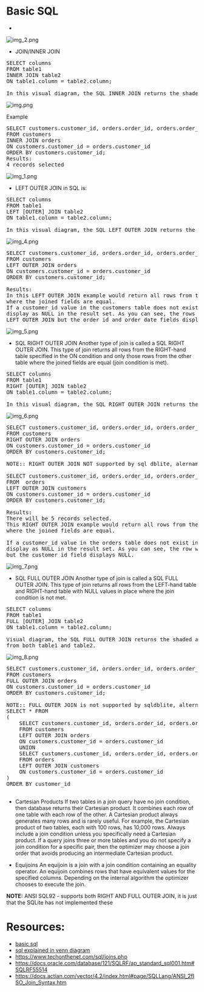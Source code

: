 # Basic SQL
- 
![img_2.png](img_2.png)




- JOIN/INNER JOIN
<pre>
SELECT columns
FROM table1 
INNER JOIN table2
ON table1.column = table2.column;

In this visual diagram, the SQL INNER JOIN returns the shaded area:
</pre>
![img.png](img.png)

Example
<pre>
SELECT customers.customer_id, orders.order_id, orders.order_date
FROM customers 
INNER JOIN orders
ON customers.customer_id = orders.customer_id
ORDER BY customers.customer_id;
Results:
4 records selected
</pre>
![img_1.png](img_1.png)

- LEFT OUTER JOIN in SQL is:
<pre>
SELECT columns
FROM table1
LEFT [OUTER] JOIN table2
ON table1.column = table2.column;

In this visual diagram, the SQL LEFT OUTER JOIN returns the shaded area:
</pre>
![img_4.png](img_4.png)

<pre>
SELECT customers.customer_id, orders.order_id, orders.order_date
FROM customers 
LEFT OUTER JOIN orders
ON customers.customer_id = orders.customer_id
ORDER BY customers.customer_id;

Results:
In this LEFT OUTER JOIN example would return all rows from the customers table and only those rows from the orders table
where the joined fields are equal.
If a customer_id value in the customers table does not exist in the orders table, all fields in the orders table will
display as NULL in the result set. As you can see, the rows where customer_id is 6000 and 9000 would be included with a
LEFT OUTER JOIN but the order_id and order_date fields display NULL.
</pre>
![img_5.png](img_5.png)

- SQL RIGHT OUTER JOIN
Another type of join is called a SQL RIGHT OUTER JOIN. This type of join returns all rows from the RIGHT-hand table specified in the
  ON condition and only those rows from the other table where the joined fields are equal (join condition is met).
<pre>
SELECT columns
FROM table1
RIGHT [OUTER] JOIN table2
ON table1.column = table2.column;

In this visual diagram, the SQL RIGHT OUTER JOIN returns the shaded area:
</pre>  
![img_6.png](img_6.png)

<pre>
SELECT customers.customer_id, orders.order_id, orders.order_date
FROM customers 
RIGHT OUTER JOIN orders
ON customers.customer_id = orders.customer_id
ORDER BY customers.customer_id;

NOTE:: RIGHT OUTER JOIN NOT supported by sql dblite, alernamte sql, using LEFT OUTER JOIN flippping the table position

SELECT customers.customer_id, orders.order_id, orders.order_date
FROM  orders
LEFT OUTER JOIN customers
ON customers.customer_id = orders.customer_id
ORDER BY customers.customer_id;

Results:
There will be 5 records selected.
This RIGHT OUTER JOIN example would return all rows from the orders table and only those rows from the customers table
where the joined fields are equal.

If a customer_id value in the orders table does not exist in the customers table, all fields in the customers table will
display as NULL in the result set. As you can see, the row where order_id is 5 would be included with a RIGHT OUTER JOIN
but the customer_id field displays NULL.
</pre>

![img_7.png](img_7.png)

- SQL FULL OUTER JOIN
Another type of join is called a SQL FULL OUTER JOIN. This type of join returns all rows from the LEFT-hand table and 
  RIGHT-hand table with NULL values in place where the join condition is not met.
<pre>
SELECT columns
FROM table1
FULL [OUTER] JOIN table2
ON table1.column = table2.column;

Visual diagram, the SQL FULL OUTER JOIN returns the shaded area. The SQL FULL OUTER JOIN would return the all records 
from both table1 and table2.
</pre>
![img_8.png](img_8.png)

<pre>
SELECT customers.customer_id, orders.order_id, orders.order_date
FROM customers 
FULL OUTER JOIN orders
ON customers.customer_id = orders.customer_id
ORDER BY customers.customer_id;

NOTE:: FULL OUTER JOIN is not supported by sqldblite, alternate sql
SELECT * FROM 
(
	SELECT customers.customer_id, orders.order_id, orders.order_date
	FROM customers 
	LEFT OUTER JOIN orders
	ON customers.customer_id = orders.customer_id
	UNION
	SELECT customers.customer_id, orders.order_id, orders.order_date
	FROM orders
	LEFT OUTER JOIN customers 
	ON customers.customer_id = orders.customer_id
)
ORDER BY customer_id

</pre>

- Cartesian Products
If two tables in a join query have no join condition, then database returns their Cartesian product. It 
combines each row of one table with each row of the other. A Cartesian product always generates many rows and is 
rarely useful. For example, the Cartesian product of two tables, each with 100 rows, has 10,000 rows. Always include 
a join condition unless you specifically need a Cartesian product. If a query joins three or more tables and you do 
not specify a join condition for a specific pair, then the optimizer may choose a join order that avoids producing 
an intermediate Cartesian product.

- Equijoins
An equijoin is a join with a join condition containing an equality operator. An equijoin combines rows that have 
equivalent values for the specified columns. Depending on the internal algorithm the optimizer chooses to execute 
the join.
  
  

**NOTE:** ANSI SQL92 - supports both RIGHT AND FULL OUTER JOIN, it is just that the SQLite has not implemented these


# Resources:
- [basic sql](https://blog.codinghorror.com/a-visual-explanation-of-sql-joins/)
- [sql explained in venn diagram](https://stackoverflow.com/questions/13997365/sql-joins-as-venn-diagram)    
- https://www.techonthenet.com/sql/joins.php
- https://docs.oracle.com/database/121/SQLRF/ap_standard_sql001.htm#SQLRF55514
- https://docs.actian.com/vector/4.2/index.html#page/SQLLang/ANSI_2fISO_Join_Syntax.htm
